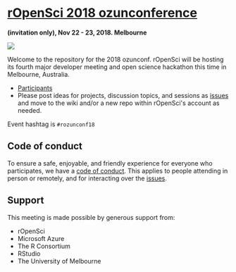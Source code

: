 # [rOpenSci 2018 ozunconference](http://ozunconf18.ropensci.org/)
__(invitation only), Nov 22 - 23, 2018. Melbourne__

![](static/img/melb-logo.png)

Welcome to the repository for the 2018 ozunconf.  rOpenSci will be hosting its fourth major developer meeting and open science hackathon this time in Melbourne, Australia.

* [Participants](http://ozunconf18.ropensci.org/#team)
* Please post ideas for projects, discussion topics, and sessions as [issues](https://github.com/ropensci/ozunconf18/issues/) and move to the wiki and/or a new repo within rOpenSci's account as needed.

Event hashtag is `#rozunconf18`

## Code of conduct

To ensure a safe, enjoyable, and friendly experience for everyone who participates, we have a [code of conduct](http://ozunconf18.ropensci.org/coc).  This applies to people attending in person or remotely, and for interacting over the [issues](https://github.com/ropensci/ozunconf18/issues/).

## Support

This meeting is made possible by generous support from:

- rOpenSci
- Microsoft Azure
- The R Consortium
- RStudio
- The University of Melbourne
